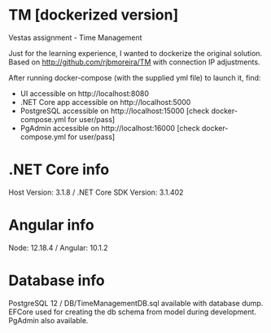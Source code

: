 # TM [dockerized version]
Vestas assignment - Time Management

Just for the learning experience, I wanted to dockerize the original solution.
Based on http://github.com/rjbmoreira/TM with connection IP adjustments.

After running docker-compose (with the supplied yml file) to launch it, find:
* UI accessible on http://localhost:8080
* .NET Core app accessible on http://localhost:5000
* PostgreSQL accessible on http://localhost:15000 [check docker-compose.yml for user/pass]
* PgAdmin accessible on http://localhost:16000 [check docker-compose.yml for user/pass]

# .NET Core info #
Host Version: 3.1.8 / .NET Core SDK Version: 3.1.402

# Angular info #
Node: 12.18.4 / Angular: 10.1.2

# Database info #
PostgreSQL 12 / DB/TimeManagementDB.sql available with database dump. EFCore used for creating the db schema from model during development. PgAdmin also available.
